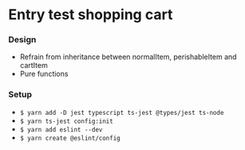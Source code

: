 # Entry test shopping cart

### Design
- Refrain from inheritance between normalItem, perishableItem and cartItem
- Pure functions

### Setup
- `$ yarn add -D jest typescript ts-jest @types/jest ts-node`
- `$ yarn ts-jest config:init`
- `$ yarn add eslint --dev`
- `$ yarn create @eslint/config`
